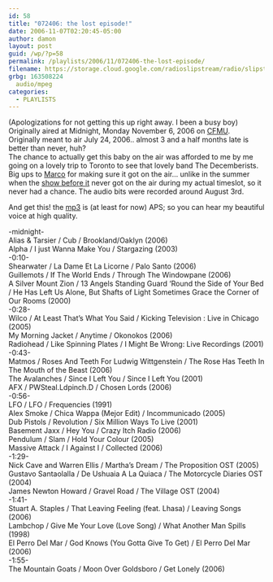 ```yaml
---
id: 58
title: "072406: the lost episode!"
date: 2006-11-07T02:20:45-05:00
author: damon
layout: post
guid: /wp/?p=58
permalink: /playlists/2006/11/072406-the-lost-episode/
filename: https://storage.cloud.google.com/radioslipstream/radio/slipstream-2006-07-31.mp3
grbg: 163508224
  audio/mpeg
categories:
  - PLAYLISTS
---
```


(Apologizations for not getting this up right away. I been a busy boy)  
Originally aired at Midnight, Monday November 6, 2006 on [CFMU](http://cfmu.mcmaster.ca).  
Originally meant to air July 24, 2006.. almost 3 and a half months late is better than never, huh?  
The chance to actually get this baby on the air was afforded to me by me going on a lovely trip to Toronto to see that lovely band The Decemberists. Big ups to [Marco](http://marcodifronzo.com) for making sure it got on the air… unlike in the summer when the [show before it](?p=69) never got on the air during my actual timeslot, so it never had a chance. The audio bits were recorded around August 3rd.

And get this! the [mp3](https://storage.cloud.google.com/radioslipstream/radio/slipstream-2006-07-31.mp3) is (at least for now) APS; so you can hear my beautiful voice at high quality.

-midnight-  
Alias & Tarsier / Cub / Brookland/Oaklyn (2006)  
Alpha / I just Wanna Make You / Stargazing (2003)  
-0:10-  
Shearwater / La Dame Et La Licorne / Palo Santo (2006)  
Guillemots / If The World Ends / Through The Windowpane (2006)  
A Silver Mount Zion / 13 Angels Standing Guard ‘Round the Side of Your Bed / He Has Left Us Alone, But Shafts of Light Sometimes Grace the Corner of Our Rooms (2000)  
-0:28-  
Wilco / At Least That’s What You Said / Kicking Television : Live in Chicago (2005)  
My Morning Jacket / Anytime / Okonokos (2006)  
Radiohead / Like Spinning Plates / I Might Be Wrong: Live Recordings (2001)  
-0:43-  
Matmos / Roses And Teeth For Ludwig Wittgenstein / The Rose Has Teeth In The Mouth of the Beast (2006)  
The Avalanches / Since I Left You / Since I Left You (2001)  
AFX / PWSteal.Ldpinch.D / Chosen Lords (2006)  
-0:56-  
LFO / LFO / Frequencies (1991)  
Alex Smoke / Chica Wappa (Mejor Edit) / Incommunicado (2005)  
Dub Pistols / Revolution / Six Million Ways To Live (2001)  
Basement Jaxx / Hey You / Crazy Itch Radio (2006)  
Pendulum / Slam / Hold Your Colour (2005)  
Massive Attack / I Against I / Collected (2006)  
-1:29-  
Nick Cave and Warren Ellis / Martha’s Dream / The Proposition OST (2005)  
Gustavo Santaolalla / De Ushuaia A La Quiaca / The Motorcycle Diaries OST (2004)  
James Newton Howard / Gravel Road / The Village OST (2004)  
-1:41-  
Stuart A. Staples / That Leaving Feeling (feat. Lhasa) / Leaving Songs (2006)  
Lambchop / Give Me Your Love (Love Song) / What Another Man Spills (1998)  
El Perro Del Mar / God Knows (You Gotta Give To Get) / El Perro Del Mar (2006)  
-1:55-  
The Mountain Goats / Moon Over Goldsboro / Get Lonely (2006)

